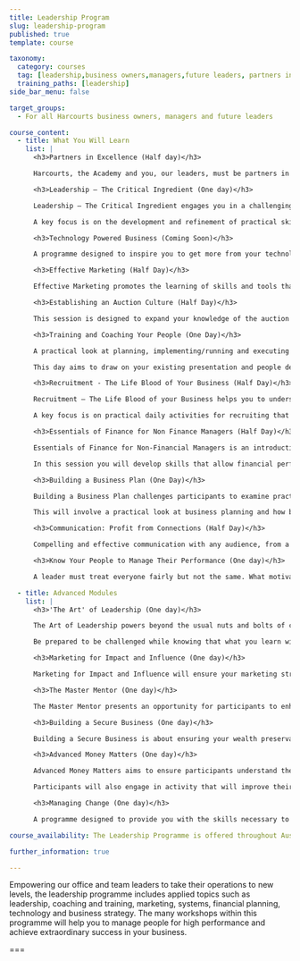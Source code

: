 ```yaml
---
title: Leadership Program
slug: leadership-program
published: true
template: course

taxonomy:
  category: courses
  tag: [leadership,business owners,managers,future leaders, partners in excellence, the critical ingredient, effective marketing, establishing an auction culture, training and coaching your people, recruitment the life blood of your business, essentials of finance, building a business plan, communication profit from connections, know your people to manage their performance, the art of leadership, marketing for impact and influence, master mentor, building a secure business, advanced money matters, managing change]
  training_paths: [leadership]
side_bar_menu: false

target_groups:
  - For all Harcourts business owners, managers and future leaders

course_content:
  - title: What You Will Learn
    list: |
      <h3>Partners in Excellence (Half day)</h3>

      Harcourts, the Academy and you, our leaders, must be partners in excellence in order to help our people succeed. This programme has been designed to demonstrate how the Academy can be your biggest recruitment and retention tool. It aims to increase awareness of the products and services available and for you to know what your people are learning at the Academy. You will explore programmes and resources that will assist you to recruit, grow and retain great team members in sales, property management and administration.

      <h3>Leadership – The Critical Ingredient (One day)</h3>

      Leadership – The Critical Ingredient engages you in a challenging, interactive experience that enhances your ability to influence, inspire, motivate and lead others.

      A key focus is on the development and refinement of practical skills and tools that improve awareness and management of yourself and others.

      <h3>Technology Powered Business (Coming Soon)</h3>

      A programme designed to inspire you to get more from your technology, enabling you and your business to respond faster to your customers, adapt to changing customer demands, and prosper in this information technology economy. Make sure your office and your team are utilizing the latest technology tools that will give them the leading edge.

      <h3>Effective Marketing (Half Day)</h3>

      Effective Marketing promotes the learning of skills and tools that assists sales consultants in preparing personal marketing plans and profiles that will enhance personal and business performance.

      <h3>Establishing an Auction Culture (Half Day)</h3>

      This session is designed to expand your knowledge of the auction system and the key pulse points required within an office environment to make auction a key component of your day-to-day operation.

      <h3>Training and Coaching Your People (One Day)</h3>

      A practical look at planning, implementing/running and executing in-office training with your sales team as well as individual mentoring and coaching in the field.

      This day aims to draw on your existing presentation and people development skills and develop these further.

      <h3>Recruitment - The Life Blood of Your Business (Half Day)</h3>

      Recruitment – The Life Blood of your Business helps you to understand the process of recruitment and selection to ensure you make the most informed decision for new consultants and are able to attract and engage experienced consultants. This will allow you to build a team of sales consultants with confidence.

      A key focus is on practical daily activities for recruiting that you can implement immediately.

      <h3>Essentials of Finance for Non Finance Managers (Half Day)</h3>

      Essentials of Finance for Non-Financial Managers is an introduction to the fundamentals of accounting that will ensure that managers have a sound understanding of office performance.

      In this session you will develop skills that allow financial performance analysis and partake in a basic introduction to the accounting fundamentals specific to the real estate industry.

      <h3>Building a Business Plan (One Day)</h3>

      Building a Business Plan challenges participants to examine practices and procedures that ensure growth in yourself, your team and your business.

      This will involve a practical look at business planning and how best to assist people with and in the process.

      <h3>Communication: Profit from Connections (Half Day)</h3>

      Compelling and effective communication with any audience, from a client newsletter strategy to becoming a respected media figure, will help you and your team build your business. Sounds complex, but with understanding, planning and strategy, communication is a simple and very effective addition to your business plan and growth. This session provides a practical insight and understanding into the options and methods you can use as part of your growing success.

      <h3>Know Your People to Manage Their Performance (One day)</h3>

      A leader must treat everyone fairly but not the same. What motivates one may have the opposite effect on another. This session explores varied styles of management and communication for the different character and behaviour styles within a team. Learn how to conduct effective one on ones and build strong relationships with your people.

  - title: Advanced Modules
    list: |
      <h3>'The Art' of Leadership (One day)</h3>

      The Art of Leadership powers beyond the usual nuts and bolts of classic leadership assessment. It will provoke an insightful reflection that promotes enhanced self development as the means to effective leadership in today’s business world.

      Be prepared to be challenged while knowing that what you learn will enhance you, your team and your business.

      <h3>Marketing for Impact and Influence (One day)</h3>

      Marketing for Impact and Influence will ensure your marketing strategies and practices are enabling you to achieve high levels of impact and influence within the real estate landscape.

      <h3>The Master Mentor (One day)</h3>

      The Master Mentor presents an opportunity for participants to enhance their ability to guide, lead and inspire their people. You will develop a range of tools and techniques that will ensure greater quality and confidence in your people management.

      <h3>Building a Secure Business (One day)</h3>

      Building a Secure Business is about ensuring your wealth preservation strategies are current and in line with international best practice. Furthermore, this day looks to ensure that your business structure and personal disciplines are in sync with your dreams and goals.

      <h3>Advanced Money Matters (One day)</h3>

      Advanced Money Matters aims to ensure participants understand the accounting report process that enables critical success factors to be monitored.

      Participants will also engage in activity that will improve their ability to design customised reporting that meets their specific needs.

      <h3>Managing Change (One day)</h3>

      A programme designed to provide you with the skills necessary to survive and thrive in an era of increasing transition and change. What does it take to move people through change and create loyalty, commitment and a way of working together?

course_availability: The Leadership Programme is offered throughout Australia and New Zealand.

further_information: true

---
```


Empowering our office and team leaders to take their operations to new levels, the leadership programme includes applied topics such as leadership, coaching and training, marketing, systems, financial planning, technology and business strategy. The many workshops within this programme will help you to manage people for high performance and achieve extraordinary success in your business.

===
